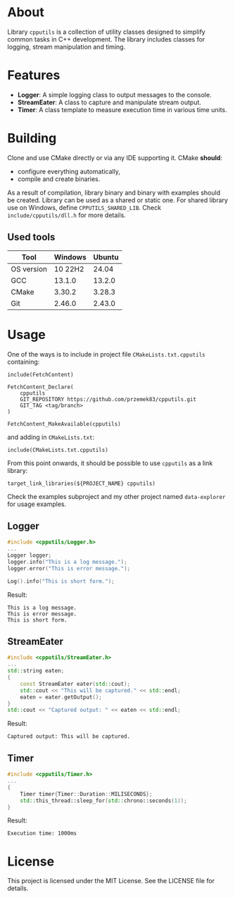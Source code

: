 # About

Library `cpputils` is a collection of utility classes designed to simplify common tasks in C++ development. The library includes classes for logging, stream manipulation and timing.

# Features
- **Logger**: A simple logging class to output messages to the console.
- **StreamEater**: A class to capture and manipulate stream output.
- **Timer**: A class template to measure execution time in various time units.

# Building
Clone and use CMake directly or via any IDE supporting it. CMake **should**:
+ configure everything automatically,
+ compile and create binaries.

As a result of compilation, library binary and binary with examples should be created. Library can be used as a shared or static one. For shared library use on Windows, define `CPPUTILS_SHARED_LIB`. Check `include/cpputils/dll.h` for more details.

## Used tools
| Tool |  Windows | Ubuntu |
| --- | --- | --- |
| OS version | 10 22H2 | 24.04 |
| GCC | 13.1.0 | 13.2.0 |
| CMake | 3.30.2 | 3.28.3 |
| Git | 2.46.0 | 2.43.0 |

# Usage
One of the ways is to include in project file `CMakeLists.txt.cpputils` containing:
```
include(FetchContent)

FetchContent_Declare(
    cpputils
    GIT_REPOSITORY https://github.com/przemek83/cpputils.git
    GIT_TAG <tag/branch>
)

FetchContent_MakeAvailable(cpputils)
```
and adding in `CMakeLists.txt`:
```
include(CMakeLists.txt.cpputils)
```
From this point onwards, it should be possible to use `cpputils` as a link library:
```
target_link_libraries(${PROJECT_NAME} cpputils)
```
Check the examples subproject and my other project named `data-explorer` for usage examples.

## Logger

```cpp
#include <cpputils/Logger.h>
...
Logger logger;
logger.info("This is a log message.");
logger.error("This is error message.");

Log().info("This is short form.");
```
Result:
```
This is a log message.
This is error message.
This is short form.
```
## StreamEater

```cpp
#include <cpputils/StreamEater.h>
...
std::string eaten;
{
    const StreamEater eater(std::cout);
    std::cout << "This will be captured." << std::endl;
    eaten = eater.getOutput();
}
std::cout << "Captured output: " << eaten << std::endl;
```
Result:
```
Captured output: This will be captured.
```
## Timer

```cpp
#include <cpputils/Timer.h>
...
{
    Timer timer{Timer::Duration::MILISECONDS};
    std::this_thread::sleep_for(std::chrono::seconds(1));
}
```
Result:
```
Execution time: 1000ms
```

# License
This project is licensed under the MIT License. See the LICENSE file for details.